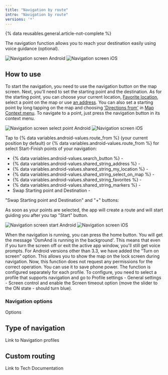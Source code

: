 ```yaml
---
title: "Navigation by route"
intro: "Navigation by route"
versions: '*'
---
```

{% data reusables.general.article-not-complete %}

The navigation function allows you to reach your destination easily using voice guidance (optional).

![Navigation screen Android](/assets/images/navigation/route/navigation_android.png) ![Navigation screen iOS](/assets/images/navigation/route/navigation_ios.png)

## How to use

To start the navigation, you need to use the navigation button on the map screen. Next, you'll need to set the starting point and the destination. As for the starting point, you can choose your current location, [Favorite location](/osmand/map/point-layers-on-map#favorites), select a point on the map or use [an address](/osmand/search). You can also set a starting point by long tapping on the map and choosing ['Directions from'](/osmand/map/map-context-menu#directions-to--from) in [Map Context menu](/osmand/map/map-context-menu). To navigate to a point, just press the navigation button in its context menu.

![Navigation screen select point Android](/assets/images/navigation/route/navigation_points_android.png) ![Navigation screen iOS](/assets/images/navigation/route/navigation_points_ios.png)

Tap to {% data variables.android-values.route_from %} (your current position by default) or {% data variables.android-values.route_from %} for select Start-Finish points of your navigation:
- {% data variables.android-values.search_button %} -
- {% data variables.android-values.shared_string_address %} -
- {% data variables.android-values.shared_string_my_location %} -
- {% data variables.android-values.shared_string_select_on_map %} -
- {% data variables.android-values.shared_string_favorites %} -
- {% data variables.android-values.shared_string_markers %} -
- Swap Starting point and Destination - 


"Swap Starting point and Destination" and "&#43;" buttons:




 As soon as your points are selected, the app will create a route and will start guiding you after you tap "Start" button.

![Navigation screen start Android](/assets/images/navigation/route/navigation_start_android.png) ![Navigation screen iOS](/assets/images/navigation/route/navigation_start_ios.png)



When the navigation is running, you can press the home button. You will get the message 'OsmAnd is running in the background'. This means that even if you turn the screen off or exit the active app window, you'll still get voice prompts. For Android versions other than 3.3, we have added the “Turn on screen” option. This allows you to show the map on the lock screen during navigation. Now, this function does not request any permissions for the correct operation. You can use it to save phone power. The function is configured separately for each profile. To configure, you need to select a profile that supports navigation and go to Profile settings - General settings - Screen control and enable the Screen timeout option (move the slider to the ON state - should turn blue).

### Navigation options

Options

## Type of navigation

Link to Navigation profiles

## Custom routing

Link to Tech Documentation


